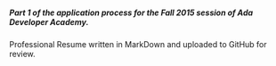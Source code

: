 ##### Part 1 of the application process for the Fall 2015 session of Ada Developer Academy. #####

Professional Resume written in MarkDown and uploaded to GitHub for review. 
